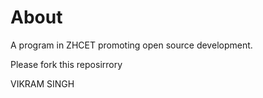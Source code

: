 # About

A program in ZHCET promoting open source development.

Please fork this reposirrory

VIKRAM SINGH
